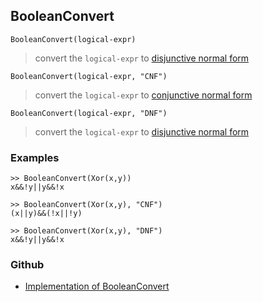 ## BooleanConvert

```
BooleanConvert(logical-expr)
```

> convert the `logical-expr` to [disjunctive normal form](https://en.wikipedia.org/wiki/Disjunctive_normal_form)

```
BooleanConvert(logical-expr, "CNF")
```

> convert the `logical-expr` to [conjunctive normal form](https://en.wikipedia.org/wiki/Conjunctive_normal_form)

```
BooleanConvert(logical-expr, "DNF")
```

> convert the `logical-expr` to [disjunctive normal form](https://en.wikipedia.org/wiki/Disjunctive_normal_form)
 
### Examples

```
>> BooleanConvert(Xor(x,y))
x&&!y||y&&!x

>> BooleanConvert(Xor(x,y), "CNF")
(x||y)&&(!x||!y)

>> BooleanConvert(Xor(x,y), "DNF")
x&&!y||y&&!x
```

### Github

* [Implementation of BooleanConvert](https://github.com/axkr/symja_android_library/blob/master/symja_android_library/matheclipse-core/src/main/java/org/matheclipse/core/builtin/BooleanFunctions.java#L931) 
